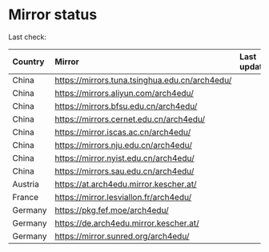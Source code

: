 <script src="./time.js"></script>
# Mirror status
Last check: <script type="text/javascript">localize(1715952034.0930865);</script>

|Country|Mirror|Last update|
|:------|:-----|:----------|
|China|https://mirrors.tuna.tsinghua.edu.cn/arch4edu/|<script type="text/javascript">localize(1715927622);</script>|
|China|https://mirrors.aliyun.com/arch4edu/|<script type="text/javascript">localize(1715927622);</script>|
|China|https://mirrors.bfsu.edu.cn/arch4edu/|<script type="text/javascript">localize(1715927622);</script>|
|China|https://mirrors.cernet.edu.cn/arch4edu/|<script type="text/javascript">localize(1715927622);</script>|
|China|https://mirror.iscas.ac.cn/arch4edu/|<script type="text/javascript">localize(1715927622);</script>|
|China|https://mirrors.nju.edu.cn/arch4edu/|<script type="text/javascript">localize(1715884286);</script>|
|China|https://mirror.nyist.edu.cn/arch4edu/|<script type="text/javascript">localize(1715927622);</script>|
|China|https://mirrors.sau.edu.cn/arch4edu/|<script type="text/javascript">localize(1715927622);</script>|
|Austria|https://at.arch4edu.mirror.kescher.at/|<script type="text/javascript">localize(1715927622);</script>|
|France|https://mirror.lesviallon.fr/arch4edu/|<script type="text/javascript">localize(1715927622);</script>|
|Germany|https://pkg.fef.moe/arch4edu/|<script type="text/javascript">localize(1715927622);</script>|
|Germany|https://de.arch4edu.mirror.kescher.at/|<script type="text/javascript">localize(1715927622);</script>|
|Germany|https://mirror.sunred.org/arch4edu/|<script type="text/javascript">localize(1715927622);</script>|

<script src="./tablefilter/tablefilter.js"></script>
<script src="./table.js"></script>